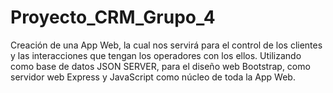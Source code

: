 # Proyecto_CRM_Grupo_4
Creación de una App Web, la cual nos servirá para el control de los clientes y las interacciones que tengan los operadores con los ellos. Utilizando como base de datos JSON SERVER, para el diseño web Bootstrap, como servidor web Express y JavaScript como núcleo de toda la App Web.
